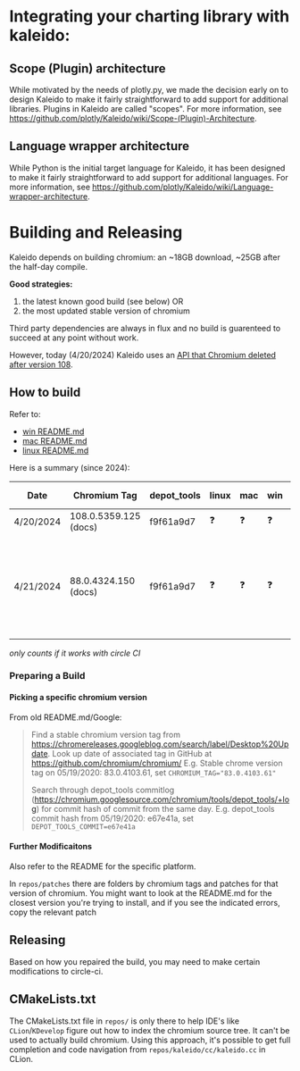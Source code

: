 # Integrating your charting library with kaleido:

## Scope (Plugin) architecture
While motivated by the needs of plotly.py, we made the decision early on to design Kaleido to make it fairly straightforward to add support for additional libraries.  Plugins in Kaleido are called "scopes". For more information, see https://github.com/plotly/Kaleido/wiki/Scope-(Plugin)-Architecture.

## Language wrapper architecture
While Python is the initial target language for Kaleido, it has been designed to make it fairly straightforward to add support for additional languages. For more information, see https://github.com/plotly/Kaleido/wiki/Language-wrapper-architecture.

# Building and Releasing

Kaleido depends on building chromium: an ~18GB download, ~25GB after the half-day compile.

**Good strategies:** 

1. the latest known good build (see below) OR
2. the most updated stable version of chromium

Third party dependencies are always in flux and no build is guarenteed to succeed at any point without work.

However, today (4/20/2024) Kaleido uses an [API that Chromium deleted after version 108](https://source.chromium.org/chromium/chromium/src/+/69dde6480cf45b1ee6cee9d2a091546bba1022cf). 

## How to build

Refer to:

* [win README.md](repos/win_scripts/README.md)
* [mac README.md](repos/mac_scripts/README.md)
* [linux README.md](repos/linux_scripts/README.md)

Here is a summary (since 2024):

| Date      | Chromium Tag          | depot_tools | linux | mac | win | Kaleido Ref | Notes                        |
| --------  | --------------------- | ----------- | ----- | --- | --  | -----       |  -----------------------------
| 4/20/2024 | 108.0.5359.125 (docs) | f9f61a9d7   |   ❓  |  ❓ |  ❓ |              | |
| 4/21/2024 | 88.0.4324.150 (docs)  | f9f61a9d7   |   ❓  |  ❓ |  ❓ |              | Contains a temporary revert of the Kaleido source code to 551875a |
_only counts if it works with circle CI_
### Preparing a Build

#### Picking a specific chromium version
From old README.md/Google:
> Find a stable chromium version tag from https://chromereleases.googleblog.com/search/label/Desktop%20Update. Look up date of associated tag in GitHub at https://github.com/chromium/chromium/
E.g. Stable chrome version tag on 05/19/2020: 83.0.4103.61, set `CHROMIUM_TAG="83.0.4103.61"`
>
> Search through depot_tools commitlog (https://chromium.googlesource.com/chromium/tools/depot_tools/+log) for commit hash of commit from the same day.
E.g. depot_tools commit hash from 05/19/2020: e67e41a, set `DEPOT_TOOLS_COMMIT=e67e41a`

#### Further Modificaitons
Also refer to the README for the specific platform.

In `repos/patches` there are folders by chromium tags and patches for that version of chromium. You might want to look at the README.md for the closest version you're trying to install, and if you see the indicated errors, copy the relevant patch 

## Releasing

Based on how you repaired the build, you may need to make certain modifications to circle-ci.

## CMakeLists.txt
The CMakeLists.txt file in `repos/` is only there to help IDE's like `CLion`/`KDevelop` figure out how to index the chromium source tree. It can't be used to actually build chromium. Using this approach, it's possible to get full completion and code navigation from `repos/kaleido/cc/kaleido.cc` in CLion.
